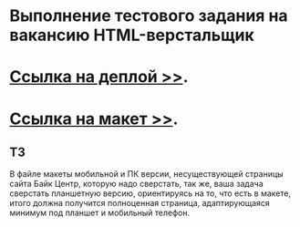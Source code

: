 # Выполнение тестового задания на вакансию HTML-верстальщик

# [Ссылка на деплой  >>]().
# [Ссылка на макет  >>](https://www.figma.com/file/bQsNQZtn3flsYGsr8URBsx/%D0%A2%D0%B5%D1%81%D1%82%D0%BE%D0%B2%D0%BE%D0%B5_%D0%B2%D0%B5%D1%80%D1%81%D1%82%D0%B0%D0%BB%D1%8C%D1%89%D0%B8%D0%BA%D1%83-(Copy)?type=design&node-id=0%3A1&mode=design&t=i6uFdlWzOrG2wcAb-1).


## ТЗ

В файле макеты мобильной и ПК версии, несуществующей страницы сайта Байк Центр, которую надо сверстать, так же, ваша задача сверстать планшетную версию,
ориентируясь на то, что есть в макете, итого должна получится полноценная страница, адаптирующаяся минимум под планшет и мобильный телефон.
